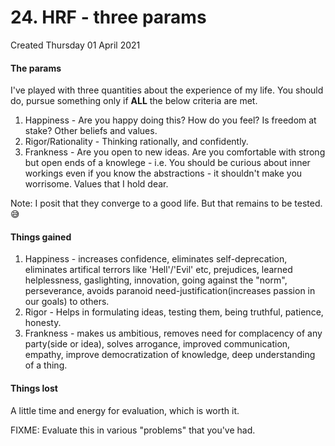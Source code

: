 # 24. HRF - three params
Created Thursday 01 April 2021

#### The params
I've played with three quantities about the experience of my life. You should do, pursue something only if **ALL** the below criteria are met.

1. Happiness - Are you happy doing this? How do you feel? Is freedom at stake? Other beliefs and values.
2. Rigor/Rationality - Thinking rationally, and confidently.
3. Frankness - Are you open to new ideas. Are you comfortable with strong but open ends of a knowlege - i.e. You should be curious about inner workings even if you know the abstractions - it shouldn't make you worrisome. Values that I hold dear.


Note: I posit that they converge to a good life. But that remains to be tested.
😅️

#### Things gained

1. Happiness - increases confidence, eliminates self-deprecation, eliminates artifical terrors like 'Hell'/'Evil' etc, prejudices, learned helplessness, gaslighting, innovation, going against the "norm", perseverance, avoids paranoid need-justification(increases passion in our goals) to others.
2. Rigor - Helps in formulating ideas, testing them, being truthful, patience, honesty.
3. Frankness - makes us ambitious, removes need for complacency of any party(side or idea), solves arrogance, improved communication, empathy, improve democratization of knowledge, deep understanding of a thing.


#### Things lost
A little time and energy for evaluation, which is worth it.

FIXME: Evaluate this in various "problems" that you've had.

